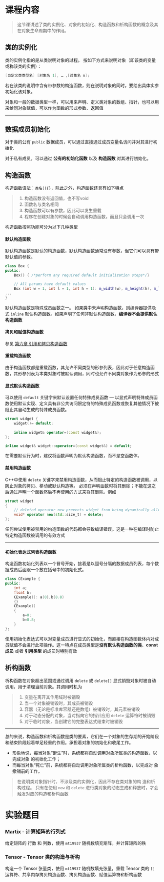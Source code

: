 # 课程内容
> 这节课讲述了类的实例化、对象的初始化、构造函数和析构函数的概念及其在对象生命周期中的作用。
## 类的实例化

类的实例化指的是从类说明对象的过程。
按如下方式来说明对象（即该类的变量或称该类的实例）： 

```cpp
[自定义类类型名] [对象名 1], … ,[对象名 n];
```

若在该类的说明中含有带参数的构造函数，则在说明对象的同时，要给出具体实参初始化该对象。

对象和一般的数据类型一样，可以用来声明、定义类对象的数组、指针，也可以用来给同对象赋值，可以作为函数的形式参数、返回值

---
## 数据成员初始化

对于类的公有 `public` 数据成员，可以通过直接通过成员变量名访问并对其进行初始化

对于私有成员，可以通过 **公有的初始化函数** 以及 **构造函数** 对其进行初始化。
## 构造函数

构造函数语法：`类名(){}`，除此之外，构造函数还具有如下特点
>1. 构造函数没有返回值，也不写void
>2. 函数名与类名相同
>3. 构造函数可以有参数，因此可以发生重载
>4. 程序在创建对象的时候会自动调用构造函数，而且只会调用一次

构造函数按照功能可分为以下几种类型
#### **默认构造函数**
默认构造函数是默认的构造函数，默认构造函数通常没有参数，但它们可以具有带默认值的参数。

```cpp
class Box {
public:
    Box() { /*perform any required default initialization steps*/}

    // All params have default values
    Box (int w = 1, int l = 1, int h = 1): m_width(w), m_height(h), m_length(l){}
...
}
```

默认构造函数是特殊成员函数之一。 如果类中未声明构造函数，则编译器提供隐式 `inline` 默认构造函数。如果声明了任何非默认构造函数，**编译器不会提供默认构造函数**

#### 拷贝和赋值构造函数
参见 [第六章 引用和拷贝构造函数](https://github.com/GongCheng1919/CodesforCPPCourse/blob/master/%E7%89%B9%E8%89%B2%E7%8F%AD%E9%AB%98%E7%BA%A7%E8%AF%AD%E8%A8%80%E7%A8%8B%E5%BA%8F%E8%AE%BE%E8%AE%A1-%E5%AE%9E%E9%AA%8C%E8%AF%BE2-2/06-%E5%BC%95%E7%94%A8%E5%92%8C%E6%8B%B7%E8%B4%9D%E6%9E%84%E9%80%A0%E5%87%BD%E6%95%B0/README.md#%E6%8B%B7%E8%B4%9D%E6%9E%84%E9%80%A0%E5%87%BD%E6%95%B0)
#### **重载构造函数**

由于构造函数都是重载函数，其允许不同类型的形参列表，因此对于任意构造函数，其形参列表为本类对象时被默认调用，同时也允许不同类对象作为形参的形式

#### 显式默认构造函数

可以使用 `default` 关键字来默认设置任何特殊成员函数 — 以显式声明特殊成员函数使用默认实现、定义具有非公共访问限定符的特殊成员函数或恢复其他情况下被阻止其自动生成的特殊成员函数。

```cpp
struct widget {
	widget()= default;
	
	inline widget& operator=(const widget&);
};

inline widget& widget::operator=(const widget&) = default;
```

在需要默认行为时，建议将函数声明为默认构造函数，而不是空函数体。
#### 禁用构造函数

C++中使用 `delete` 关键字来禁用构造函数，从而阻止特定的构造函数被调用，以防止对象的拷贝、移动或默认构造等。 必须在声明函数时将其删除；不能在这之后通过声明一个函数然后不再使用的方式来将其删除。例如

```c++
struct widget
{
	// deleted operator new prevents widget from being dynamically allocated.
	void* operator new(std::size_t) = delete;
};
```

任何尝试使用被禁用的构造函数的代码都会导致编译错误。这是一种在编译时防止特定构造函数被调用的有效方式

---
#### 初始化表达式列表构造函数
构造函数初始化列表以一个冒号开始，接着是以逗号分隔的数据成员列表，每个数据成员后面跟一个放在括号中的初始化式。

```cpp
class CExample {
public:
    int a;
    float b;
    CExample(): a(0),b(8.8)
    {}
    CExample()
    {
        a=0;
        b=8.8;
    }
};
```

使用初始化表达式可以对变量成员进行显式的初始化，而直接在构造函数体内对成员赋值不会进行此项操作。这一特点在成员类型是**没有默认构造函数的类**、**const 成员** 或者 **引用类型** 的成员时特别有效
## 析构函数

析构函数在对象超出范围或通过调用 `delete` 或 `delete[]` 显式销毁对象时被自动调用，用于清理当前对象。其调用时机为
>1. 变量在离开其作用域时被销毁
>2. 当一个对象被销毁时，其成员被销毁
>3. 容器（无论是标准库容器还是数组）被销毁时，其元素被销毁
>4. 对于动态分配的对象，当对指向它的指针应用 `delete` 运算符时被销毁
>5. 对于临时对象，当创建它的完整表达式结束时被销毁

---
总的来说，构造函数和析构函数是类的要素，它们在一个对象的生存期的开始阶段和结束阶段起着举足轻重的作用。承担着对象的初始化和收尾工作。 
- 形象地说，每当对象“诞生”时，系统都将自动调用对象所属类的构造函数，以完成对象 的初始化工作； 
- 而每当对象“死亡”前，系统都将自动调用对象所属类的析构函数，以完成对 象撤销前的工作。

>在说明类对象指针时，不涉及类的实例化，因此不存在类对象的构 造和析构过程。 只有在使用 `new` 和 `delete` 进行类对象的动态生成和释放时，才会触发对应的构造和析构函数

# 实验题目
### Martix - 计算矩阵的行列式
给定矩阵的 行数 和 列数，使用 `mt19937` 随机数填充矩阵，并计算矩阵的秩

### Tensor - Tensor 类的构造与析构
构造一个 Tensor 张量类，使用 `mt19937` 随机数填充张量，重载 Tensor 类的 `[]` 运算符、共享内存拷贝构造函数、拷贝构造函数、赋值运算符和析构函数
